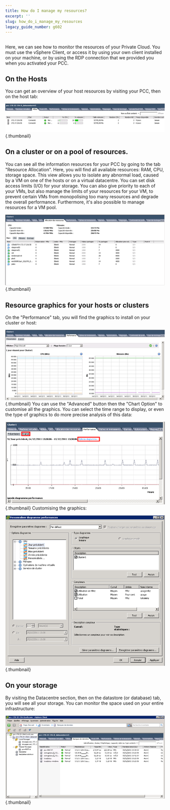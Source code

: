 ```yaml
---
title: How do I manage my resources?
excerpt: ''
slug: how_do_i_manage_my_resources
legacy_guide_number: g602
---
```



## 
Here, we can see how to monitor the resources of your Private Cloud.
You must use the vSphere Client, or access it by using your own client installed on your machine, or by using the RDP connection that we provided you when you activated your PCC.


## On the Hosts
You can get an overview of your host resources by visiting your PCC, then on the host tab:

![](images/img_98.jpg){.thumbnail}


## On a cluster or on a pool of resources.
You can see all the information resources for your PCC by going to the tab "Resource Allocation".
Here, you will find all available resources: RAM, CPU, storage space. This view allows you to isolate any abnormal load, caused by a VM on one of the hosts or on a virtual datacentre. You can set disk access limits (I/O) for your storage. You can also give priority to each of your VMs, but also manage the limits of your resources for your VM, to prevent certain VMs from monopolising too many resources and degrade the overall performance. Furthermore, it's also possible to manage resources for a VM pool.

![](images/img_96.jpg){.thumbnail}


## Resource graphics for your hosts or clusters
On the "Performance" tab, you will find the graphics to install on your cluster or host:

![](images/img_95.jpg){.thumbnail}
You can use the "Advanced" button then the "Chart Option" to customise all the graphics.
You can select the time range to display, or even the type of graphics to do more precise analysis of this data:

![](images/img_100.jpg){.thumbnail}
Customising the graphics:

![](images/img_101.jpg){.thumbnail}


## On your storage
By visiting the Datacentre section, then on the datastore (or database) tab, you will see all your storage. You can monitor the space used on your entire infrastructure:

![](images/img_102.jpg){.thumbnail}

